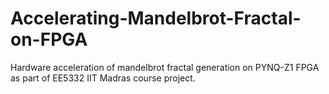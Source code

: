 # Accelerating-Mandelbrot-Fractal-on-FPGA

Hardware acceleration of mandelbrot fractal generation on PYNQ-Z1 FPGA as part of EE5332 IIT Madras course project.
